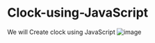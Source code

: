 # Clock-using-JavaScript

We will Create clock using JavaScript
![image](https://user-images.githubusercontent.com/35261062/157006635-0bde7cc2-0745-4109-b815-52f08a18473e.png)
